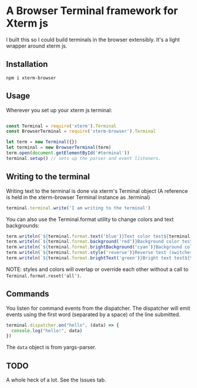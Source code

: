# A Browser Terminal framework for Xterm js

I built this so I could build terminals in the browser extensibly. It's a light wrapper around xterm js.

## Installation

```
npm i xterm-browser
```

## Usage

Wherever you set up your xterm js terminal:

```javascript

const Terminal = require('xterm').Terminal
const BrowserTerminal = require('xterm-browser').Terminal

let term = new Terminal({})
let terminal = new BrowserTerminal(term)
term.open(document.getElementById('#terminal'))
terminal.setup() // sets up the parser and event listeners.

```

## Writing to the terminal

Writing text to the terminal is done via xterm's Terminal object (A reference is held in the xterm-browser Terminal instance as .terminal)

```javascript
terminal.terminal.write('I am writing to the terminal')
```

You can also use the Terminal.format utility to change colors and text backgrounds:

```javascript
term.writeln(`${terminal.format.text('blue')}Text color test${terminal.format.reset('all')}`)
term.writeln(`${terminal.format.background('red')}Background color test${terminal.format.reset('all')}`)
term.writeln(`${terminal.format.brightBackground('cyan')}Background color test${terminal.format.reset('all')}`)
term.writeln(`${terminal.format.style('reverse')}Reverse test (switches background and foreground color)${terminal.format.reset('all')}`)
term.writeln(`${terminal.format.brightText('green')}Bright text test${terminal.format.reset('all')}`)
```

NOTE: styles and colors will overlap or override each other without a call to `Terminal.format.reset('all')`.

## Commands

You listen for command events from the dispatcher. The dispatcher will emit events using the first word (separated by a space) of the line submitted.

```javascript
terminal.dispatcher.on("hello", (data) => {
  console.log("hello!", data)
})
```

The `data` object is from yargs-parser.

## TODO

A whole heck of a lot. See the Issues tab.

